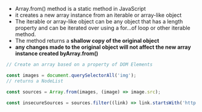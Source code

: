 
- Array.from() method is a static method in JavaScript
- it creates a new array instance from an iterable or array-like object
- The iterable or array-like object can be any object that has a length property and can be iterated over using a for…of loop or other iterable method.
- The method returns a **shallow copy of the original object**
- **any changes made to the original object will not affect the new array instance created by﻿Array.from()**

```js
// Create an array based on a property of DOM Elements

const images = document.querySelectorAll('img');
// returns a NodeList

const sources = Array.from(images, (image) => image.src);

const insecureSources = sources.filter((link) => link.startsWith('http://'));
```

